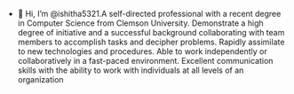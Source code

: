- 👋 Hi, I’m @ishitha5321.A self-directed professional with a recent degree in Computer Science from Clemson University. 
Demonstrate a high degree of initiative and a successful background collaborating with team members to accomplish tasks and decipher problems. 
Rapidly assimilate to new technologies and procedures. Able to work independently or collaboratively in a fast-paced environment.
Excellent communication skills with the ability to work with individuals at all levels of an organization


<!---
ishitha5321/ishitha5321 is a ✨ special ✨ repository because its `README.md` (this file) appears on your GitHub profile.
You can click the Preview link to take a look at your changes.
--->
